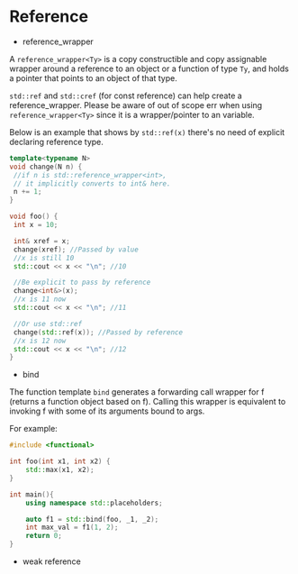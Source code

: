# Reference

* reference_wrapper

A `reference_wrapper<Ty>` is a copy constructible and copy assignable wrapper around a reference to an object or a function of type `Ty`, and holds a pointer that points to an object of that type.

`std::ref` and `std::cref` (for const reference) can help create a reference_wrapper. Please be aware of out of scope err when using `reference_wrapper<Ty>` since it is a wrapper/pointer to an variable.

Below is an example that shows by `std::ref(x)` there's no need of explicit declaring reference type.
```cpp
template<typename N>
void change(N n) {
 //if n is std::reference_wrapper<int>, 
 // it implicitly converts to int& here.
 n += 1; 
}

void foo() {
 int x = 10; 

 int& xref = x;
 change(xref); //Passed by value 
 //x is still 10
 std::cout << x << "\n"; //10

 //Be explicit to pass by reference
 change<int&>(x);
 //x is 11 now
 std::cout << x << "\n"; //11

 //Or use std::ref
 change(std::ref(x)); //Passed by reference
 //x is 12 now
 std::cout << x << "\n"; //12
}
```

* bind

The function template `bind` generates a forwarding call wrapper for f (returns a function object based on f). Calling this wrapper is equivalent to invoking f with some of its arguments bound to args. 

For example:
```cpp
#include <functional>

int foo(int x1, int x2) {
    std::max(x1, x2);
}

int main(){
    using namespace std::placeholders;

    auto f1 = std::bind(foo, _1, _2);
    int max_val = f1(1, 2);
    return 0;
}
```

* weak reference
